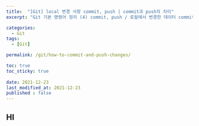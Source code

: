 ```yaml
---
title:  "[Git] local 변경 사항 commit, push | commit과 push의 차이"
excerpt: "Git 기본 명령어 정리 (4) commit, push / 로컬에서 변경한 데이터 commit, push로 원격 저장소에 반영하기"

categories:
  - Git
tags:
  - [Git]

permalink: /git/how-to-commit-and-push-changes/

toc: true
toc_sticky: true
 
date: 2021-12-23
last_modified_at: 2021-12-23
published : false
---
```


## HI
